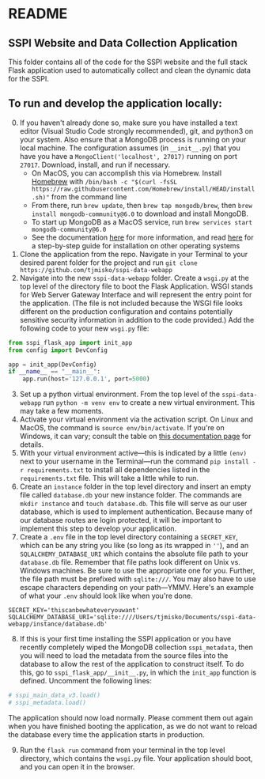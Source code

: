# README

## SSPI Website and Data Collection Application

This folder contains all of the code for the SSPI website and the full stack Flask application used to automatically collect and clean the dynamic data for the SSPI.  

## To run and develop the application locally:

0) If you haven't already done so, make sure you have installed a text editor (Visual Studio Code strongly recommended), git, and python3 on your system. Also ensure that a MongoDB process is running on your local machine.  The configuration assumes (in `__init__.py`) that you have you have a `MongoClient('localhost', 27017)` running on port `27017`.   Download, install, and run if necessary.
    - On MacOS, you can accomplish this via Homebrew.  Install [Homebrew](https://brew.sh/) with ```/bin/bash -c "$(curl -fsSL https://raw.githubusercontent.com/Homebrew/install/HEAD/install.sh)"``` from the command line
    - From there, run `brew update`, then `brew tap mongodb/brew`, then `brew install mongodb-community@6.0` to download and install MongoDB.
    - To start up MongoDB as a MacOS service, run `brew services start mongodb-community@6.0`
    - See the documentation [here](https://www.mongodb.com/docs/manual/tutorial/install-mongodb-on-os-x/) for more information, and read [here](https://www.mongodb.com/docs/manual/administration/install-community/) for a step-by-step guide for installation on other operating systems
1) Clone the application from the repo.  Navigate in your Terminal to your desired parent folder for the project and run `git clone https://github.com/tjmisko/sspi-data-webapp`
2) Navigate into the new `sspi-data-webapp` folder.  Create a `wsgi.py` at the top level of the directory file to boot the Flask Application.  WSGI stands for Web Server Gateway Interface and will represent the entry point for the application.  (The file is not included because the WSGI file looks different on the production configuration and contains potentially sensitive security information in addition to the code provided.) Add the following code to your new `wsgi.py` file:

```python
from sspi_flask_app import init_app
from config import DevConfig

app = init_app(DevConfig)
if __name__ == "__main__":
    app.run(host='127.0.0.1', port=5000)
```
3) Set up a python virtual environment.  From the top level of the `sspi-data-webapp` run `python -m venv env` to create a new virtual environment.  This may take a few moments.
4) Activate your virtual environment via the activation script.  On Linux and MacOS, the command is `source env/bin/activate`.  If you're on Windows, it can vary; consult the table on [this documentation page](https://docs.python.org/3/library/venv.html) for details.
5) With your virtual environment active—this is indicated by a little ```(env)``` next to your username in the Terminal—run the command `pip install -r requirements.txt` to install all dependencies listed in the `requirements.txt` file.  This will take a little while to run.
6) Create an `instance` folder in the top level directory and insert an empty file called `database.db` your new instance folder.  The commands are `mkdir instance` and `touch database.db`. This file will serve as our user database, which is used to implement authentication.  Because many of our database routes are login protected, it will be important to implement this step to develop your application.
7) Create a `.env` file in the top level directory containing a `SECRET_KEY`, which can be any string you like (so long as its wrapped in `''`), and an `SQLALCHEMY_DATABASE_URI` which contains the absolute file path to your `database.db` file.  Remember that file paths look different on Unix vs. Windows machines.   Be sure to use the appropriate one for you.  Further, the file path must be prefixed with `sqlite:///`.  You may also have to use escape characters depending on your path—YMMV.  Here's an example of what your `.env` should look like when you're done.
```
SECRET_KEY='thiscanbewhateveryouwant'
SQLALCHEMY_DATABASE_URI='sqlite:////Users/tjmisko/Documents/sspi-data-webapp/instance/database.db'
```
8) If this is your first time installing the SSPI application or you have recently completely wiped the MongoDB collection `sspi_metadata`, then you will need to load the metadata from the source files into the database to allow the rest of the application to construct itself. To do this, go to `sspi_flask_app/__init__.py`, in which the `init_app` function is defined. Uncomment the following lines:

```python
# sspi_main_data_v3.load()
# sspi_metadata.load()
```

The application should now load normally. Please comment them out again when you have finished booting the application, as we do not want to reload the database every time the application starts in production.

9) Run the `flask run` command from your terminal in the top level directory, which contains the `wsgi.py` file.  Your application should boot, and you can open it in the browser.

